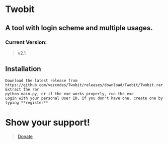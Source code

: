 # Twobit

## A tool with login scheme and multiple usages.

### Current Version:
> v2.1

## Installation
```
Download the latest release from https://github.com/vezcodes/Twobit/releases/download/Twobit/Twobit.rar
Extract the rar
python main.py, or if the exe works properly, run the exe
Login with your personal User ID, if you don't have one, create one by typing **register**
```

# Show your support!
> [Donate](https://paypal.me/realsaiko)
